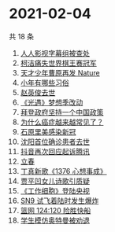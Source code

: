 # 2021-02-04

共 18 条

<!-- BEGIN -->
<!-- 最后更新时间 Thu Feb 04 2021 23:03:58 GMT+0800 (CST) -->

1. [人人影视字幕组被查处](https://www.zhihu.com/search?q=人人影视字幕组)
2. [柯洁痛失世界棋王赛冠军](https://www.zhihu.com/search?q=柯洁)
3. [天才少年曹原再发 Nature](https://www.zhihu.com/search?q=曹原)
4. [小年有哪些习俗](https://www.zhihu.com/search?q=小年)
5. [赵英俊去世](https://www.zhihu.com/search?q=赵英俊去世)
6. [《光遇》梦想季改动](https://www.zhihu.com/search?q=光遇)
7. [拜登政府坚持一个中国政策](https://www.zhihu.com/search?q=拜登政府)
8. [为什么癌症越来越常见了？](https://www.zhihu.com/search?q=癌症)
9. [石原里美感染新冠](https://www.zhihu.com/search?q=石原里美新冠)
10. [沈阳首位确诊患者去世](https://www.zhihu.com/search?q=沈阳尹老太)
11. [抖音再次回应起诉腾讯](https://www.zhihu.com/search?q=抖音起诉腾讯)
12. [立春](https://www.zhihu.com/search?q=立春)
13. [丁真新歌《1376 心想事成》](https://www.zhihu.com/search?q=丁真新歌)
14. [贾平凹女儿诗歌引质疑](https://www.zhihu.com/search?q=贾平凹女儿)
15. [《工作细胞》登陆央视](https://www.zhihu.com/search?q=工作细胞)
16. [SN9 试飞着陆时发生爆炸](https://www.zhihu.com/search?q=sn9)
17. [篮网 124:120 险胜快船](https://www.zhihu.com/search?q=篮网)
18. [学生模仿奥特曼被劝退](https://www.zhihu.com/search?q=学生模仿奥特曼)

<!-- END -->
